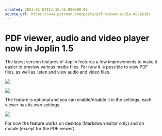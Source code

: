 ```yaml
---
created: 2021-01-04T13:16:45.000+00:00
source_url: https://www.patreon.com/posts/pdf-viewer-audio-45795383
---
```


# PDF viewer, audio and video player now in Joplin 1.5

The latest version features of Joplin features a few improvements to make it easier to preview various media files. For now it is possible to view PDF files, as well as listen and view audio and video files.

![](https://raw.githubusercontent.com/laurent22/joplin/dev/Assets/WebsiteAssets/images/news/20210104-131645_0.png)

![](https://raw.githubusercontent.com/laurent22/joplin/dev/Assets/WebsiteAssets/images/news/20210104-131645_1.png)

The feature is optional and you can enable/disable it in the settings, each viewer has its own settings:

![](https://raw.githubusercontent.com/laurent22/joplin/dev/Assets/WebsiteAssets/images/news/20210104-131645_2.png)

For now the feature works on desktop (Markdown editor only) and on mobile (except for the PDF viewer).
